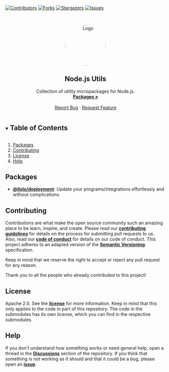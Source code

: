 <!-- PROJECT SHIELDS -->
[![Contributors][contributors-shield]][contributors-url]
[![Forks][forks-shield]][forks-url]
[![Stargazers][stars-shield]][stars-url]
[![Issues][issues-shield]][issues-url]

<!-- PROJECT LOGO -->
<br />
<p align="center">
  <a href="https://github.com/ilxlodev/node.js-utils">
    <img src="https://avatars.githubusercontent.com/u/34041493" alt="Logo" width="128" height="128" style="border-radius: 50%;">
  </a>

  <h2 align="center">Node.js Utils</h3>

  <p align="center">
    Collection of utility micropackages for Node.js.
    <br />
    <a href="https://github.com/ilxlodev/node.js-utils#packages"><strong>Packages »</strong></a>
    <br />
    <br />
    <a href="https://github.com/ilxlodev/node.js-utils/issues">Report Bug</a> 
    ·
    <a href="https://github.com/ilxlodev/node.js-utils/issues">Request Feature</a>
  </p>
</p>



<!-- TABLE OF CONTENTS -->
<details open="open">
  <summary><h2 style="display: inline-block">Table of Contents</h2></summary>
  <ol>
    <li><a href="#packages">Packages</a></li>
    <li><a href="#contributing">Contributing</a></li>
    <li><a href="#license">License</a></li>
    <li><a href="#help">Help</a></li>
  </ol>
</details>



<!-- PACKAGES -->
## Packages

- **[@ilxlo/deployment](/deployment)**: Update your programs/integrations effortlessly and without complications.



<!-- CONTRIBUTING -->
## Contributing

Contributions are what make the open source community such an amazing place to be learn, inspire, and create. Please read our **[contributing guidelines](.github/CONTRIBUTING.md)** for details on the process for submitting pull requests to us. Also, read our **[code of conduct](.github/CODE_OF_CONDUCT.md)** for details on our code of conduct. This project adheres to an adapted version of the **[Semantic Versioning](.github/COMMIT_CONVENTION.md)** specification.

Keep in mind that we reserve the right to accept or reject any pull request for any reason.

Thank you to all the people who already contributed to this project!



<!-- LICENSE -->
## License

Apache 2.0. See the **[license](LICENSE)** for more information. Keep in mind that this only applies to the code in part of this repository. The code in the submodules has its own license, which you can find in the respective submodules.



<!-- HELP -->

## Help

If you don't understand how something works or need general help, open a thread in the **[Discussions](https://github.com/ilxlodev/node.js-utils/discussions)** section of the repository. If you think that something is not working as it should and that it could be a bug, please open an **[issue](https://github.com/ilxlodev/node.js-utils/issues/new/choose)**.



<!-- MARKDOWN LINKS & IMAGES -->
[contributors-shield]: https://img.shields.io/github/contributors/ilxlo/node.js-utils.svg?style=for-the-badge
[contributors-url]: https://github.com/ilxlodev/node.js-utils/graphs/contributors
[forks-shield]: https://img.shields.io/github/forks/ilxlo/node.js-utils.svg?style=for-the-badge
[forks-url]: https://github.com/ilxlodev/node.js-utils/network/members
[stars-shield]: https://img.shields.io/github/stars/ilxlo/node.js-utils.svg?style=for-the-badge
[stars-url]: https://github.com/ilxlodev/node.js-utils/stargazers
[issues-shield]: https://img.shields.io/github/issues/ilxlo/node.js-utils.svg?style=for-the-badge
[issues-url]: https://github.com/ilxlodev/node.js-utils/issues
[license-shield]: https://img.shields.io/github/license/ilxlo/node.js-utils.svg?style=for-the-badge
[license-url]: https://github.com/ilxlodev/node.js-utils/blob/master/LICENSE
